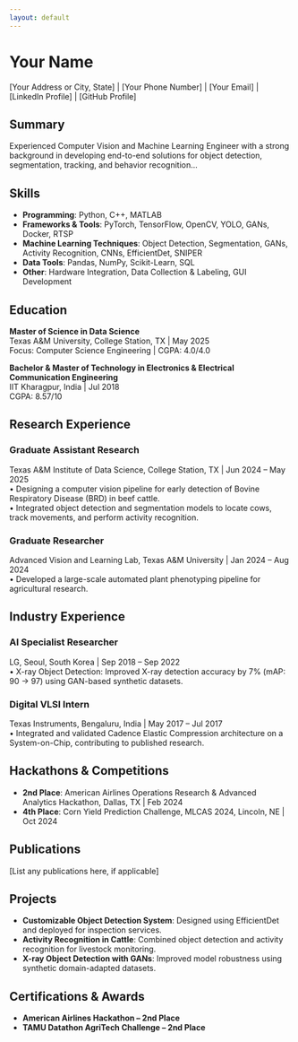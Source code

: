 ```yaml
---
layout: default
---
```


# Your Name

[Your Address or City, State] | [Your Phone Number] | [Your Email] | [LinkedIn Profile] | [GitHub Profile]

## Summary
Experienced Computer Vision and Machine Learning Engineer with a strong background in developing end-to-end solutions for object detection, segmentation, tracking, and behavior recognition...

## Skills
- **Programming**: Python, C++, MATLAB
- **Frameworks & Tools**: PyTorch, TensorFlow, OpenCV, YOLO, GANs, Docker, RTSP
- **Machine Learning Techniques**: Object Detection, Segmentation, GANs, Activity Recognition, CNNs, EfficientDet, SNIPER
- **Data Tools**: Pandas, NumPy, Scikit-Learn, SQL
- **Other**: Hardware Integration, Data Collection & Labeling, GUI Development

## Education
**Master of Science in Data Science**  
Texas A&M University, College Station, TX | May 2025  
Focus: Computer Science Engineering | CGPA: 4.0/4.0

**Bachelor & Master of Technology in Electronics & Electrical Communication Engineering**  
IIT Kharagpur, India | Jul 2018  
CGPA: 8.57/10

## Research Experience
### Graduate Assistant Research
Texas A&M Institute of Data Science, College Station, TX | Jun 2024 – May 2025  
• Designing a computer vision pipeline for early detection of Bovine Respiratory Disease (BRD) in beef cattle.  
• Integrated object detection and segmentation models to locate cows, track movements, and perform activity recognition.

### Graduate Researcher
Advanced Vision and Learning Lab, Texas A&M University | Jan 2024 – Aug 2024  
• Developed a large-scale automated plant phenotyping pipeline for agricultural research.

## Industry Experience
### AI Specialist Researcher
LG, Seoul, South Korea | Sep 2018 – Sep 2022  
• X-ray Object Detection: Improved X-ray detection accuracy by 7% (mAP: 90 → 97) using GAN-based synthetic datasets.

### Digital VLSI Intern
Texas Instruments, Bengaluru, India | May 2017 – Jul 2017  
• Integrated and validated Cadence Elastic Compression architecture on a System-on-Chip, contributing to published research.

## Hackathons & Competitions
- **2nd Place**: American Airlines Operations Research & Advanced Analytics Hackathon, Dallas, TX | Feb 2024  
- **4th Place**: Corn Yield Prediction Challenge, MLCAS 2024, Lincoln, NE | Oct 2024

## Publications
[List any publications here, if applicable]

## Projects
- **Customizable Object Detection System**: Designed using EfficientDet and deployed for inspection services.
- **Activity Recognition in Cattle**: Combined object detection and activity recognition for livestock monitoring.
- **X-ray Object Detection with GANs**: Improved model robustness using synthetic domain-adapted datasets.

## Certifications & Awards
- **American Airlines Hackathon – 2nd Place**
- **TAMU Datathon AgriTech Challenge – 2nd Place**
